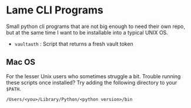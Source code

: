 # Lame CLI Programs

Small python cli programs that are not big enough to need their own repo, but at the same time I want
to be installable into a typical UNIX OS.

* `vaultauth` : Script that returns a fresh vault token

## Mac OS
For the lesser Unix users who sometimes struggle a bit. Trouble running these scripts once installed? Try adding the following directory to your `$PATH`.
```
/Users/<you>/Library/Python/<python version>/bin
```


